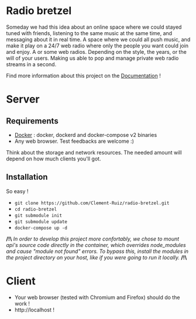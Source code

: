 # Radio bretzel
Someday we had this idea about an online space where we could stayed tuned with friends, listening to the same music at the same time, and messaging about it in real time. A space where we could all push music, and make it play on a 24/7 web radio where only the people you want could join and enjoy. A or some web radios. Depending on the style, the years, or the will of your users. Making us able to pop and manage private web radio streams in a second.

Find more information about this project on the [Documentation](https://github.com/radio-bretzel/radio-bretzel-doc) !

# Server
## Requirements
* [Docker](https://www.docker.com/ "Docker Official Website") : docker, dockerd and docker-compose v2 binaries
* Any web browser. Test feedbacks are welcome :)

Think about the storage and network resources. The needed amount will depend on how much clients you'll got.

## Installation

So easy !
* `git clone https://github.com/Clement-Ruiz/radio-bretzel.git`
* `cd radio-bretzel`
* `git submodule init`
* `git submodule update`
* `docker-compose up -d`


**/!\\** 
 _In order to develop this project more confortably, we chose to mount api's source code 
directly in the container, which overrides node_modules and cause "module not found" errors. 
To bypass this, install the modules in the project directory on your host, like if you were 
going to run it locally._
**/!\\**  

# Client

* Your web browser (tested with Chromium and Firefox) should do the work !
* http://localhost !
